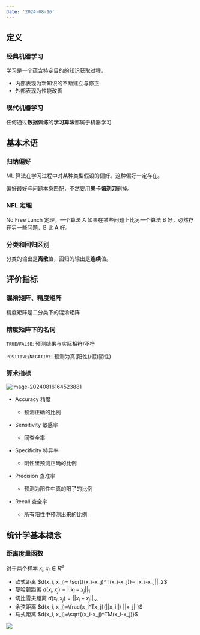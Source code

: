 ```yaml
---
date: '2024-08-16'
---
```


## 定义

### 经典机器学习

学习是一个蕴含特定目的的知识获取过程。
- 内部表现为新知识的不断建立与修正
- 外部表现为性能改善

### 现代机器学习

任何通过**数据训练**的**学习算法**都属于机器学习

## 基本术语

### 归纳偏好

ML 算法在学习过程中对某种类型假设的偏好。这种偏好一定存在。

偏好最好与问题本身匹配，不然要用**奥卡姆剃刀**删掉。

### NFL 定理

No Free Lunch 定理。一个算法 A 如果在某些问题上比另一个算法 B 好，必然存在另一些问题，B 比 A 好。

### 分类和回归区别

分类的输出是**离散**值，回归的输出是**连续**值。

## 评价指标

### 混淆矩阵、精度矩阵

精度矩阵是二分类下的混淆矩阵

### 精度矩阵下的名词

`TRUE`/`FALSE`: 预测结果与实际相符/不符

`POSITIVE`/`NEGATIVE`: 预测为真(阳性)/假(阴性)

### 算术指标

![image-20240816164523881](https://runzblog.oss-cn-hangzhou.aliyuncs.com/postimg/202409271712083.png)

- Accuracy 精度 
    - 预测正确的比例

- Sensitivity 敏感率 
    - 同查全率

- Specificity 特异率
    - 阴性里预测正确的比例
- Precision 查准率
    - 预测为阳性中真的阳了的比例
- Recall 查全率
    - 所有阳性中预测出来的比例

## 统计学基本概念

### 距离度量函数

对于两个样本 $x_i,x_j\in R^d$

- 欧式距离                $d(x_i, x_j)= \sqrt{(x_i-x_j)^T(x_i-x_j)}=||x_i-x_j||_2$
- 曼哈顿距离            $d(x_i, x_j)=||x_i-x_j||_1$
- 切比雪夫距离        $d(x_i, x_j)=||x_i-x_j||_\infty$
- 余弦距离               $d(x_i, x_j)=\frac{x_i^Tx_j}{||x_i||\ ||x_j||}$
- 马式距离               $d(x_i, x_j)=\sqrt{(x_i-x_j)^TM(x_i-x_j)}$

![](https://runzblog.oss-cn-hangzhou.aliyuncs.com/postimg/202410252021162.png)